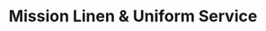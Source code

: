 ---
title: "Mission Linen & Uniform Service"
url: /phoenix/mission-linen-and-uniform-service/
shop: clothes
---